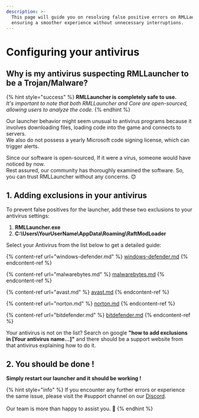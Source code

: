 ```yaml
---
description: >-
  This page will guide you on resolving false positive errors on RMLLauncher,
  ensuring a smoother experience without unnecessary interruptions.
---
```


# Configuring your antivirus

## **Why is my antivirus suspecting RMLLauncher to be a Trojan/Malware?**

{% hint style="success" %}
**RMLLauncher is completely safe to use.**\
_It's important to note that both RMLLauncher and Core are open-sourced, allowing users to analyze the code._
{% endhint %}

Our launcher behavior might seem unusual to antivirus programs because it involves downloading files, loading code into the game and connects to servers.\
We also do not possess a yearly Microsoft code signing license, which can trigger alerts.

Since our software is open-sourced, If it were a virus, someone would have noticed by now.\
Rest assured, our community has thoroughly examined the software. So, you can trust RMLLauncher without any concerns. 😊

## 1. Adding exclusions in your antivirus

To prevent false positives for the launcher, add these two exclusions to your antivirus settings:

1. **RMLLauncher.exe**
2. **C:\Users\YourUserName\AppData\Roaming\RaftModLoader**

Select your Antivirus from the list below to get a detailed guide:

{% content-ref url="windows-defender.md" %}
[windows-defender.md](windows-defender.md)
{% endcontent-ref %}

{% content-ref url="malwarebytes.md" %}
[malwarebytes.md](malwarebytes.md)
{% endcontent-ref %}

{% content-ref url="avast.md" %}
[avast.md](avast.md)
{% endcontent-ref %}

{% content-ref url="norton.md" %}
[norton.md](norton.md)
{% endcontent-ref %}

{% content-ref url="bitdefender.md" %}
[bitdefender.md](bitdefender.md)
{% endcontent-ref %}



Your antivirus is not on the list? Search on google **"how to add exclusions in \[Your antivirus name...]"** and there should be a support website from that antivirus explaining how to do it.&#x20;



## 2. You should be done !

**Simply restart our launcher and it should be working !**

{% hint style="info" %}
If you encounter any further errors or experience the same issue, please visit the #support channel on our [Discord](https://www.raftmodding.com/discord).\
\
Our team is more than happy to assist you. 🙂
{% endhint %}
